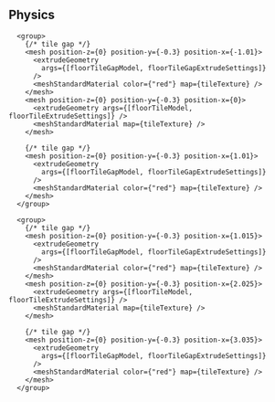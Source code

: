 ## Physics

      <group>
        {/* tile gap */}
        <mesh position-z={0} position-y={-0.3} position-x={-1.01}>
          <extrudeGeometry
            args={[floorTileGapModel, floorTileGapExtrudeSettings]}
          />
          <meshStandardMaterial color={"red"} map={tileTexture} />
        </mesh>
        <mesh position-z={0} position-y={-0.3} position-x={0}>
          <extrudeGeometry args={[floorTileModel, floorTileExtrudeSettings]} />
          <meshStandardMaterial map={tileTexture} />
        </mesh>

        {/* tile gap */}
        <mesh position-z={0} position-y={-0.3} position-x={1.01}>
          <extrudeGeometry
            args={[floorTileGapModel, floorTileGapExtrudeSettings]}
          />
          <meshStandardMaterial color={"red"} map={tileTexture} />
        </mesh>
      </group>

      <group>
        {/* tile gap */}
        <mesh position-z={0} position-y={-0.3} position-x={1.015}>
          <extrudeGeometry
            args={[floorTileGapModel, floorTileGapExtrudeSettings]}
          />
          <meshStandardMaterial color={"red"} map={tileTexture} />
        </mesh>
        <mesh position-z={0} position-y={-0.3} position-x={2.025}>
          <extrudeGeometry args={[floorTileModel, floorTileExtrudeSettings]} />
          <meshStandardMaterial map={tileTexture} />
        </mesh>

        {/* tile gap */}
        <mesh position-z={0} position-y={-0.3} position-x={3.035}>
          <extrudeGeometry
            args={[floorTileGapModel, floorTileGapExtrudeSettings]}
          />
          <meshStandardMaterial color={"red"} map={tileTexture} />
        </mesh>
      </group>
